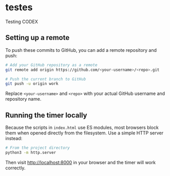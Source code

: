 # testes
Testing CODEX

## Setting up a remote

To push these commits to GitHub, you can add a remote repository and push:

```bash
# Add your GitHub repository as a remote
git remote add origin https://github.com/<your-username>/<repo>.git

# Push the current branch to GitHub
git push -u origin work
```

Replace `<your-username>` and `<repo>` with your actual GitHub username and repository name.

## Running the timer locally

Because the scripts in `index.html` use ES modules, most browsers block them when opened directly from the filesystem. Use a simple HTTP server instead:

```bash
# From the project directory
python3 -m http.server
```

Then visit [http://localhost:8000](http://localhost:8000) in your browser and the timer will work correctly.
